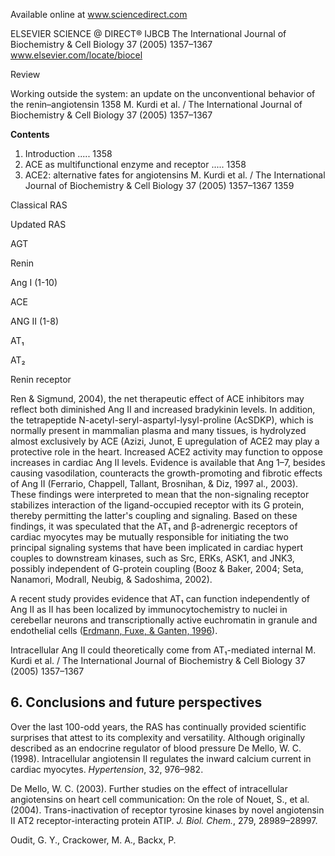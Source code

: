 
Available online at www.sciencedirect.com

ELSEVIER SCIENCE @ DIRECT® IJBCB
The International Journal of Biochemistry & Cell Biology 37 (2005) 1357–1367
www.elsevier.com/locate/biocel

Review

Working outside the system: an update on the unconventional behavior of the renin–angiotensin
1358  M. Kurdi et al. / The International Journal of Biochemistry & Cell Biology 37 (2005) 1357–1367

**Contents**

1. Introduction ..... 1358
2. ACE as multifunctional enzyme and receptor ..... 1358
3. ACE2: alternative fates for angiotensins
M. Kurdi et al. / The International Journal of Biochemistry & Cell Biology 37 (2005) 1357–1367 1359

Classical RAS

Updated RAS

AGT

Renin

Ang I (1-10)

ACE

ANG II (1-8)

AT₁

AT₂

Renin receptor

Ren
& Sigmund, 2004), the net therapeutic effect of ACE inhibitors may reflect both diminished Ang II and increased bradykinin levels. In addition, the tetrapeptide N-acetyl-seryl-aspartyl-lysyl-proline (AcSDKP), which is normally present in mammalian plasma and many tissues, is hydrolyzed almost exclusively by ACE (Azizi, Junot, E
upregulation of ACE2 may play a protective role in the heart. Increased ACE2 activity may function to oppose increases in cardiac Ang II levels. Evidence is available that Ang 1–7, besides causing vasodilation, counteracts the growth-promoting and fibrotic effects of Ang II (Ferrario, Chappell, Tallant, Brosnihan, & Diz, 1997
al., 2003). These findings were interpreted to mean that the non-signaling receptor stabilizes interaction of the ligand-occupied receptor with its G protein, thereby permitting the latter's coupling and signaling. Based on these findings, it was speculated that the AT₁ and β-adrenergic receptors of cardiac myocytes may be mutually responsible for initiating the two principal signaling systems that have been implicated in cardiac hypert
couples to downstream kinases, such as Src, ERKs, ASK1, and JNK3, possibly independent of G-protein coupling (Booz & Baker, 2004; Seta, Nanamori, Modrall, Neubig, & Sadoshima, 2002).

A recent study provides evidence that AT₁ can function independently of Ang II as
II has been localized by immunocytochemistry to nuclei in cerebellar neurons and transcriptionally active euchromatin in granule and endothelial cells ([Erdmann, Fuxe, & Ganten, 1996](https://doi.org/10.1007/BF02385436)).

Intracellular Ang II could theoretically come from AT₁-mediated internal
M. Kurdi et al. / The International Journal of Biochemistry & Cell Biology 37 (2005) 1357–1367

## 6. Conclusions and future perspectives

Over the last 100-odd years, the RAS has continually provided scientific surprises that attest to its complexity and versatility. Although originally described as an endocrine regulator of blood pressure
De Mello, W. C. (1998). Intracellular angiotensin II regulates the inward calcium current in cardiac myocytes. *Hypertension*, 32, 976–982.

De Mello, W. C. (2003). Further studies on the effect of intracellular angiotensins on heart cell communication: On the role of
Nouet, S., et al. (2004). Trans-inactivation of receptor tyrosine kinases by novel angiotensin II AT2 receptor-interacting protein ATIP. *J. Biol. Chem.*, 279, 28989–28997.

Oudit, G. Y., Crackower, M. A., Backx, P.